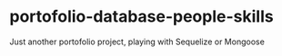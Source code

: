 # portofolio-database-people-skills
Just another portofolio project, playing with Sequelize or Mongoose
